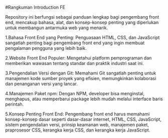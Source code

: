 #Rangkuman Introduction FE

Repository ini berfungsi sebagai panduan lengkap bagi pengembang front end, mencakup bahasa, alat, dan konsep-konsep penting yang diperlukan untuk membangun antarmuka web yang menarik.

1.Bahasa Front End yang Penting: Penguasaan HTML, CSS, dan JavaScript sangatlah penting bagi pengembang front end yang ingin membuat pengalaman pengguna yang lebih baik.

2.Website Front End Populer: Mengetahui platform pemprograman dan memberikan wawasan tentang standar dan praktik industri saat ini.

3.Pengendalian Versi dengan Git: Memahami Git sangatlah penting untuk manajemen kode sumber proyek yang efisien, memungkinkan kolaborasi dan penanganan versi yang lancar.

4.Manajemen Paket npm: Dengan NPM, developer bisa menginstal, menghapus, atau memperbarui package lebih mudah melalui interface baris perintah.

5.Konsep Penting Front End: Pengembang front end harus memahami konsep-konsep dasar seperti dasar-dasar internet, HTML, CSS, JavaScript, sistem pengendalian versi, prinsip keamanan web, manajemen paket, praprosesor CSS, kerangka kerja CSS, dan kerangka kerja JavaScript.
